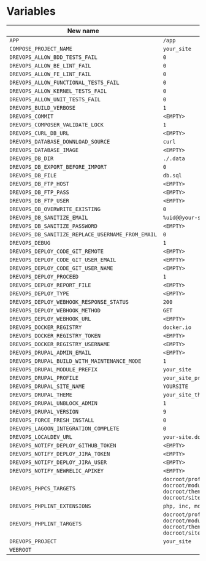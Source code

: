 # Variables

| **New name**                                      | **Default value**                                                                                                                     | **Description**   |
|---------------------------------------------------|---------------------------------------------------------------------------------------------------------------------------------------|-------------------|
| `APP`                                             | `/app`                                                                                                                                |                   |
| `COMPOSE_PROJECT_NAME`                            | `your_site`                                                                                                                           |                   |
| `DREVOPS_ALLOW_BDD_TESTS_FAIL`                    | `0`                                                                                                                                   |                   |
| `DREVOPS_ALLOW_BE_LINT_FAIL`                      | `0`                                                                                                                                   |                   |
| `DREVOPS_ALLOW_FE_LINT_FAIL`                      | `0`                                                                                                                                   |                   |
| `DREVOPS_ALLOW_FUNCTIONAL_TESTS_FAIL`             | `0`                                                                                                                                   |                   |
| `DREVOPS_ALLOW_KERNEL_TESTS_FAIL`                 | `0`                                                                                                                                   |                   |
| `DREVOPS_ALLOW_UNIT_TESTS_FAIL`                   | `0`                                                                                                                                   |                   |
| `DREVOPS_BUILD_VERBOSE`                           | `1`                                                                                                                                   |                   |
| `DREVOPS_COMMIT`                                  | `<EMPTY>`                                                                                                                             |                   |
| `DREVOPS_COMPOSER_VALIDATE_LOCK`                  | `1`                                                                                                                                   |                   |
| `DREVOPS_CURL_DB_URL`                             | `<EMPTY>`                                                                                                                             |                   |
| `DREVOPS_DATABASE_DOWNLOAD_SOURCE`                | `curl`                                                                                                                                |                   |
| `DREVOPS_DATABASE_IMAGE`                          | `<EMPTY>`                                                                                                                             |                   |
| `DREVOPS_DB_DIR`                                  | `./.data`                                                                                                                             |                   |
| `DREVOPS_DB_EXPORT_BEFORE_IMPORT`                 | `0`                                                                                                                                   |                   |
| `DREVOPS_DB_FILE`                                 | `db.sql`                                                                                                                              |                   |
| `DREVOPS_DB_FTP_HOST`                             | `<EMPTY>`                                                                                                                             |                   |
| `DREVOPS_DB_FTP_PASS`                             | `<EMPTY>`                                                                                                                             |                   |
| `DREVOPS_DB_FTP_USER`                             | `<EMPTY>`                                                                                                                             |                   |
| `DREVOPS_DB_OVERWRITE_EXISTING`                   | `0`                                                                                                                                   |                   |
| `DREVOPS_DB_SANITIZE_EMAIL`                       | `%uid@@your-site-url`                                                                                                                 |                   |
| `DREVOPS_DB_SANITIZE_PASSWORD`                    | `<EMPTY>`                                                                                                                             |                   |
| `DREVOPS_DB_SANITIZE_REPLACE_USERNAME_FROM_EMAIL` | `0`                                                                                                                                   |                   |
| `DREVOPS_DEBUG`                                   | `1`                                                                                                                                   |                   |
| `DREVOPS_DEPLOY_CODE_GIT_REMOTE`                  | `<EMPTY>`                                                                                                                             |                   |
| `DREVOPS_DEPLOY_CODE_GIT_USER_EMAIL`              | `<EMPTY>`                                                                                                                             |                   |
| `DREVOPS_DEPLOY_CODE_GIT_USER_NAME`               | `<EMPTY>`                                                                                                                             |                   |
| `DREVOPS_DEPLOY_PROCEED`                          | `1`                                                                                                                                   |                   |
| `DREVOPS_DEPLOY_REPORT_FILE`                      | `<EMPTY>`                                                                                                                             |                   |
| `DREVOPS_DEPLOY_TYPE`                             | `<EMPTY>`                                                                                                                             |                   |
| `DREVOPS_DEPLOY_WEBHOOK_RESPONSE_STATUS`          | `200`                                                                                                                                 |                   |
| `DREVOPS_DEPLOY_WEBHOOK_METHOD`                   | `GET`                                                                                                                                 |                   |
| `DREVOPS_DEPLOY_WEBHOOK_URL`                      | `<EMPTY>`                                                                                                                             |                   |
| `DREVOPS_DOCKER_REGISTRY`                         | `docker.io`                                                                                                                           |                   |
| `DREVOPS_DOCKER_REGISTRY_TOKEN`                   | `<EMPTY>`                                                                                                                             |                   |
| `DREVOPS_DOCKER_REGISTRY_USERNAME`                | `<EMPTY>`                                                                                                                             |                   |
| `DREVOPS_DRUPAL_ADMIN_EMAIL`                      | `<EMPTY>`                                                                                                                             |                   |
| `DREVOPS_DRUPAL_BUILD_WITH_MAINTENANCE_MODE`      | `1`                                                                                                                                   |                   |
| `DREVOPS_DRUPAL_MODULE_PREFIX`                    | `your_site`                                                                                                                           |                   |
| `DREVOPS_DRUPAL_PROFILE`                          | `your_site_profile`                                                                                                                   |                   |
| `DREVOPS_DRUPAL_SITE_NAME`                        | `YOURSITE`                                                                                                                            |                   |
| `DREVOPS_DRUPAL_THEME`                            | `your_site_theme`                                                                                                                     |                   |
| `DREVOPS_DRUPAL_UNBLOCK_ADMIN`                    | `1`                                                                                                                                   |                   |
| `DREVOPS_DRUPAL_VERSION`                          | `9`                                                                                                                                   |                   |
| `DREVOPS_FORCE_FRESH_INSTALL`                     | `0`                                                                                                                                   |                   |
| `DREVOPS_LAGOON_INTEGRATION_COMPLETE`             | `0`                                                                                                                                   |                   |
| `DREVOPS_LOCALDEV_URL`                            | `your-site.docker.amazee.io`                                                                                                          |                   |
| `DREVOPS_NOTIFY_DEPLOY_GITHUB_TOKEN`              | `<EMPTY>`                                                                                                                             |                   |
| `DREVOPS_NOTIFY_DEPLOY_JIRA_TOKEN`                | `<EMPTY>`                                                                                                                             |                   |
| `DREVOPS_NOTIFY_DEPLOY_JIRA_USER`                 | `<EMPTY>`                                                                                                                             |                   |
| `DREVOPS_NOTIFY_NEWRELIC_APIKEY`                  | `<EMPTY>`                                                                                                                             |                   |
| `DREVOPS_PHPCS_TARGETS`                           | `docroot/profiles/custom/your_site_profile, docroot/modules/custom, docroot/themes/custom, docroot/sites/default/settings.php, tests` |                   |
| `DREVOPS_PHPLINT_EXTENSIONS`                      | `php, inc, module, theme, install`                                                                                                    |                   |
| `DREVOPS_PHPLINT_TARGETS`                         | `docroot/profiles/custom/your_site_profile, docroot/modules/custom, docroot/themes/custom, docroot/sites/default/settings.php, tests` |                   |
| `DREVOPS_PROJECT`                                 | `your_site`                                                                                                                           |                   |
| `WEBROOT`                                         |                                                                                                                                       |                   |
